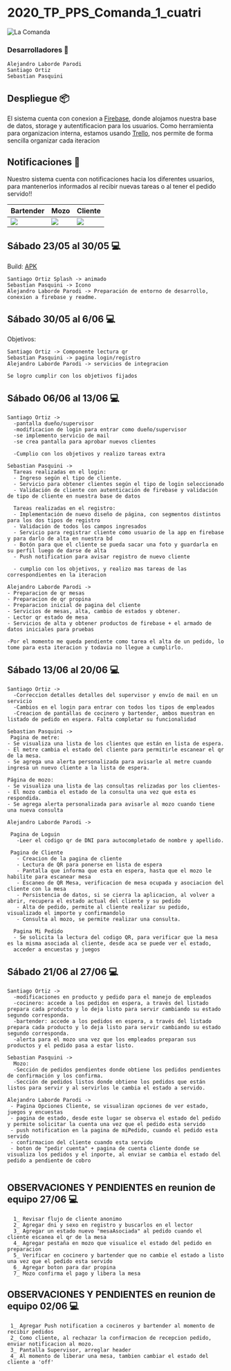 # **2020_TP_PPS_Comanda_1_cuatri**
![La Comanda](https://github.com/AlejandroLaborde/2020_TP_PPS_Comanda_1_cuatri/blob/master/proyecto/imagenes/presentacion.jpg)
### Desarrolladores 🔧



```
Alejandro Laborde Parodi
Santiago Ortiz
Sebastian Pasquini

```


## Despliegue 📦

El sistema cuenta con conexion a [Firebase](https://console.firebase.google.com/project/lacomanda-pps/overview), donde alojamos nuestra base de datos, storage y autentificacion para los usuarios.
Como herramienta para organizacion interna, estamos usando [Trello](https://trello.com/b/os8TqQu6/trabajo-practico-pps), nos permite de forma sencilla organizar cada iteracion


## Notificaciones :confetti_ball: 
Nuestro sistema cuenta con notificaciones hacia los diferentes usuarios, para mantenerlos informados al recibir nuevas tareas o al tener el pedido servido!!

| Bartender | Mozo | Cliente |
| ------ | ------ | ------ |
| ![](https://github.com/AlejandroLaborde/2020_TP_PPS_Comanda_1_cuatri/blob/master/proyecto/imagenes/bar.gif)|  ![](https://github.com/AlejandroLaborde/2020_TP_PPS_Comanda_1_cuatri/blob/master/proyecto/imagenes/mozo.gif)|  ![](https://github.com/AlejandroLaborde/2020_TP_PPS_Comanda_1_cuatri/blob/master/proyecto/imagenes/clien.gif)| 


## Sábado 23/05 al 30/05 :computer:
Build: [APK](https://github.com/AlejandroLaborde/2020_TP_PPS_Comanda_1_cuatri/tree/master/proyecto/builds/30-05-2020)
```
Santiago Ortiz Splash -> animado
Sebastian Pasquini -> Icono
Alejandro Laborde Parodi -> Preparación de entorno de desarrollo, conexion a firebase y readme.
```

## Sábado 30/05 al 6/06 :computer:

Objetivos:
```
Santiago Ortiz -> Componente lectura qr
Sebastian Pasquini -> pagina login/registro
Alejandro Laborde Parodi -> servicios de integracion

Se logro cumplir con los objetivos fijados
```

## Sábado 06/06 al 13/06 :computer:

```
Santiago Ortiz ->
  -pantalla dueño/supervisor
  -modificacion de login para entrar como dueño/supervisor
  -se implemento servicio de mail
  -se crea pantalla para aprobar nuevos clientes
  
  -Cumplio con los objetivos y realizo tareas extra
```
```
Sebastian Pasquini -> 
  Tareas realizadas en el login:
  - Ingreso según el tipo de cliente.
  - Servicio para obtener clientes según el tipo de login seleccionado
  - Validación de cliente con autenticación de firebase y validación de tipo de cliente en nuestra base de datos
  
  Tareas realizadas en el registro:
  - Implementación de nuevo diseño de página, con segmentos distintos para los dos tipos de registro
  - Validación de todos los campos ingresados
  - Servicio para registrar cliente como usuario de la app en firebase y para darlo de alta en nuestra bd
  - Botón para que el cliente se pueda sacar una foto y guardarla en su perfil luego de darse de alta
  - Push notification para avisar registro de nuevo cliente

  - cumplio con los objetivos, y realizo mas tareas de las correspondientes en la iteracion
  ```
  ```
Alejandro Laborde Parodi -> 
  - Preparacion de qr mesas
  - Preparacion de qr propina
  - Preparacion inicial de pagina del cliente
  - Servicios de mesas, alta, cambio de estados y obtener.
  - Lector qr estado de mesa
  - Servicios de alta y obtener productos de firebase + el armado de datos iniciales para pruebas 

  -Por el momento me queda pendiente como tarea el alta de un pedido, lo tome para esta iteracion y todavia no llegue a cumplirlo.
```

## Sábado 13/06 al 20/06 :computer:

```
Santiago Ortiz ->
  -Correccion detalles detalles del supervisor y envío de mail en un servicio 
  -Cambios en el login para entrar con todos los tipos de empleados 
  -Creacion de pantallas de cocinero y bartender, ambos muestran en listado de pedido en espera. Falta completar su funcionalidad
```
```
Sebastian Pasquini -> 
 Pagina de metre:
- Se visualiza una lista de los clientes que están en lista de espera.
- El metre cambia el estado del cliente para permitirle escanear el qr de la mesa.
- Se agrega una alerta personalizada para avisarle al metre cuando ingresa un nuevo cliente a la lista de espera.

Página de mozo:
- Se visualiza una lista de las consultas relizadas por los clientes-
- El mozo cambia el estado de la consulta una vez que esta es respondida.
- Se agrega alerta personalizada para avisarle al mozo cuando tiene una nueva consulta
 ```
 ```
Alejandro Laborde Parodi -> 

  Pagina de Loguin
    -Leer el codigo qr de DNI para autocompletado de nombre y apellido.
   
  Pagina de Cliente
    - Creacion de la pagina de cliente
    - Lectura de QR para ponerse en lista de espera
    - Pantalla que informa que esta en espera, hasta que el mozo le habilite para escanear mesa
    - Escaneo de QR Mesa, verificacion de mesa ocupada y asociacion del cliente con la mesa
    - Persistencia de datos, si se cierra la aplicacion, al volver a abrir, recupera el estado actual del cliente y su pedido
    - Alta de pedido, permite al cliente realizar su pedido, visualizado el importe y confirmandolo
    - Consulta al mozo, se permite realizar una consulta.
    
   Pagina Mi Pedido
   - Se solicita la lectura del codigo QR, para verificar que la mesa es la misma asociada al cliente, desde aca se puede ver el estado,
   acceder a encuestas y juegos
```

## Sábado 21/06 al 27/06 :computer:

```
Santiago Ortiz ->
  -modificaciones en producto y pedido para el manejo de empleados
  -cocinero: accede a los pedidos en espera, a través del listado prepara cada producto y lo deja listo para servir cambiando su estado segundo corresponda.
  -bartender: accede a los pedidos en espera, a través del listado prepara cada producto y lo deja listo para servir cambiando su estado segundo corresponda.
  -alerta para el mozo una vez que los empleados preparan sus productos y el pedido pasa a estar listo.
```
```
Sebastian Pasquini -> 
  Mozo:
  -Sección de pedidos pendientes donde obtiene los pedidos pendientes de confirmación y los confirma.
  -Sección de pedidos listos donde obtiene los pedidos que están listos para servir y al servirlos le cambia el estado a servido.
 ```
 ```
Alejandro Laborde Parodi -> 
  - Pagina Opciones Cliente, se visualizan opciones de ver estado, juegos y encuestas
  - pagina de estado, desde este lugar se observa el estado del pedido y permite solicitar la cuenta una vez que el pedido esta servido
  - push notification en la pagina de miPedido, cuando el pedido esta servido
  - confirmacion del cliente cuando esta servido
  - boton de "pedir cuenta" + pagina de cuenta cliente donde se visualiza los pedidos y el inporte, al enviar se cambia el estado del pedido a pendiente de cobro
  
```
## OBSERVACIONES Y PENDIENTES en reunion de equipo 27/06 :computer:
```
  1_ Revisar flujo de cliente anonimo
  2_ Agregar dni y sexo en registro y buscarlos en el lector
  3_ Agregar un estado nuevo "mesaAsociada" al pedido cuando el cliente escanea el qr de la mesa
  4_ Agregar pestaña en mozo que visualice el estado del pedido en preparacion
  5_ Verificar en cocinero y bartender que no cambie el estado a listo una vez que el pedido esta servido
  6_ Agregar boton para dar propina
  7_ Mozo confirma el pago y libera la mesa
```

## OBSERVACIONES Y PENDIENTES en reunion de equipo 02/06 :computer:
```
 1_ Agregar Push notification a cocineros y bartender al momento de recibir pedidos
 2_ Como cliente, al rechazar la confirmacion de recepcion pedido, enviar notificacion al mozo.
 3_ Pantalla Supervisor, arreglar header
 4_ Al momento de liberar una mesa, tambien cambiar el estado del cliente a 'off'
```

